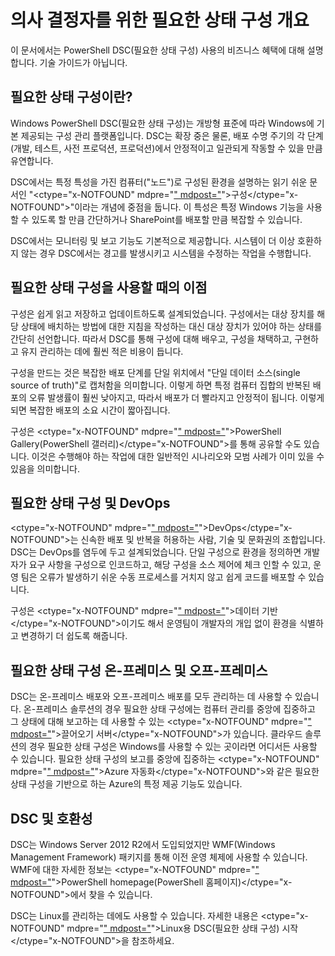 # 의사 결정자를 위한 필요한 상태 구성 개요 #

이 문서에서는 PowerShell DSC(필요한 상태 구성) 사용의 비즈니스 혜택에 대해 설명합니다. 기술 가이드가 아닙니다.

## 필요한 상태 구성이란? ##

Windows PowerShell DSC(필요한 상태 구성)는 개방형 표준에 따라 Windows에 기본 제공되는 구성 관리 플랫폼입니다. DSC는 확장 중은 물론, 배포 수명 주기의 각 단계(개발, 테스트, 사전 프로덕션, 프로덕션)에서 안정적이고 일관되게 작동할 수 있을 만큼 유연합니다. 

DSC에서는 특정 특성을 가진 컴퓨터("노드")로 구성된 환경을 설명하는 읽기 쉬운 문서인 "<ctype="x-NOTFOUND" mdpre="[" mdpost="](https://msdn.microsoft.com/en-us/powershell/dsc/configurations)">구성</ctype="x-NOTFOUND">"이라는 개념에 중점을 둡니다. 이 특성은 특정 Windows 기능을 사용할 수 있도록 할 만큼 간단하거나 SharePoint를 배포할 만큼 복잡할 수 있습니다. 

DSC에서는 모니터링 및 보고 기능도 기본적으로 제공합니다. 시스템이 더 이상 호환하지 않는 경우 DSC에서는 경고를 발생시키고 시스템을 수정하는 작업을 수행합니다. 

## 필요한 상태 구성을 사용할 때의 이점 ##

구성은 쉽게 읽고 저장하고 업데이트하도록 설계되었습니다. 구성에서는 대상 장치를 해당 상태에 배치하는 방법에 대한 지침을 작성하는 대신 대상 장치가 있어야 하는 상태를 간단히 선언합니다. 따라서 DSC를 통해 구성에 대해 배우고, 구성을 채택하고, 구현하고 유지 관리하는 데에 훨씬 적은 비용이 듭니다. 

구성을 만드는 것은 복잡한 배포 단계를 단일 위치에서 "단일 데이터 소스(single source of truth)"로 캡처함을 의미합니다. 이렇게 하면 특정 컴퓨터 집합의 반복된 배포의 오류 발생률이 훨씬 낮아지고, 따라서 배포가 더 빨라지고 안정적이 됩니다. 이렇게 되면 복잡한 배포의 소요 시간이 짧아집니다.

구성은 <ctype="x-NOTFOUND" mdpre="[" mdpost="](https://powershellgallery.com)">PowerShell Gallery(PowerShell 갤러리)</ctype="x-NOTFOUND">를 통해 공유할 수도 있습니다. 이것은 수행해야 하는 작업에 대한 일반적인 시나리오와 모범 사례가 이미 있을 수 있음을 의미합니다.


## 필요한 상태 구성 및 DevOps ##

<ctype="x-NOTFOUND" mdpre="[" mdpost="](http://blogs.technet.com/b/ashleymcglone/archive/2015/11/20/devops-for-n00bs-ie-windows-people.aspx)">DevOps</ctype="x-NOTFOUND">는 신속한 배포 및 반복을 허용하는 사람, 기술 및 문화권의 조합입니다. DSC는 DevOps를 염두에 두고 설계되었습니다. 단일 구성으로 환경을 정의하면 개발자가 요구 사항을 구성으로 인코드하고, 해당 구성을 소스 제어에 체크 인할 수 있고, 운영 팀은 오류가 발생하기 쉬운 수동 프로세스를 거치지 않고 쉽게 코드를 배포할 수 있습니다. 

구성은 <ctype="x-NOTFOUND" mdpre="[" mdpost="](https://msdn.microsoft.com/en-us/powershell/dsc/configdata)">데이터 기반</ctype="x-NOTFOUND">이기도 해서 운영팀이 개발자의 개입 없이 환경을 식별하고 변경하기 더 쉽도록 해줍니다. 

## 필요한 상태 구성 온-프레미스 및 오프-프레미스 ##

DSC는 온-프레미스 배포와 오프-프레미스 배포를 모두 관리하는 데 사용할 수 있습니다. 온-프레미스 솔루션의 경우 필요한 상태 구성에는 컴퓨터 관리를 중앙에 집중하고 그 상태에 대해 보고하는 데 사용할 수 있는 <ctype="x-NOTFOUND" mdpre="[" mdpost="](https://msdn.microsoft.com/en-us/powershell/dsc/pullserver)">끌어오기 서버</ctype="x-NOTFOUND">가 있습니다. 클라우드 솔루션의 경우 필요한 상태 구성은 Windows를 사용할 수 있는 곳이라면 어디서든 사용할 수 있습니다. 필요한 상태 구성의 보고를 중앙에 집중하는 <ctype="x-NOTFOUND" mdpre="[" mdpost="](https://azure.microsoft.com/en-us/documentation/services/automation/)">Azure 자동화</ctype="x-NOTFOUND">와 같은 필요한 상태 구성을 기반으로 하는 Azure의 특정 제공 기능도 있습니다. 

## DSC 및 호환성 ##

DSC는 Windows Server 2012 R2에서 도입되었지만 WMF(Windows Management Framework) 패키지를 통해 이전 운영 체제에 사용할 수 있습니다. WMF에 대한 자세한 정보는 <ctype="x-NOTFOUND" mdpre="[" mdpost="](https://msdn.microsoft.com/en-us/powershell/)">PowerShell homepage(PowerShell 홈페이지)</ctype="x-NOTFOUND">에서 찾을 수 있습니다. 

DSC는 Linux를 관리하는 데에도 사용할 수 있습니다. 자세한 내용은 <ctype="x-NOTFOUND" mdpre="[" mdpost="](https://msdn.microsoft.com/en-us/powershell/dsc/lnxgettingstarted)">Linux용 DSC(필요한 상태 구성) 시작</ctype="x-NOTFOUND">을 참조하세요.

<!--HONumber=Mar16_HO1-->


